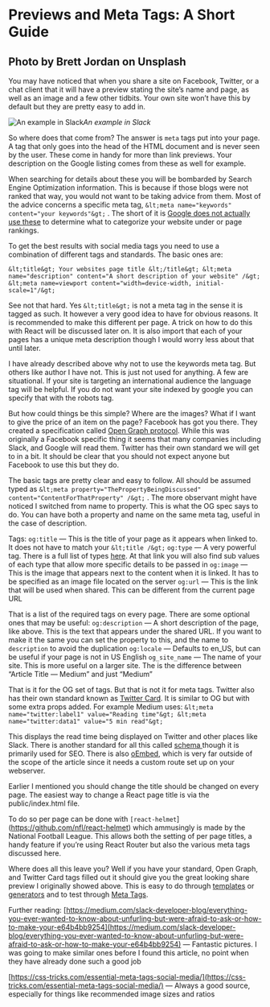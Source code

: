 
# Previews and Meta Tags&#58; A Short Guide

## Photo by Brett Jordan on Unsplash

You may have noticed that when you share a site on Facebook, Twitter, or a chat client that it will have a preview stating the site’s name and page, as well as an image and a few other tidbits. Your own site won’t have this by default but they are pretty easy to add in.

![An example in Slack](1*HqIAEGeCt0WbDr7l9Q3bbQ.png)*An example in Slack*

So where does that come from? The answer is `meta` tags put into your page. A tag that only goes into the head of the HTML document and is never seen by the user. These come in handy for more than link previews. Your description on the Google listing comes from these as well for example.

When searching for details about these you will be bombarded by Search Engine Optimization information. This is because if those blogs were not ranked that way, you would not want to be taking advice from them. Most of the advice concerns a specific meta tag, `&lt;meta name="keywords" content="your keywords"&gt;` . The short of it is [Google does not actually use these](https://webmasters.googleblog.com/2009/09/google-does-not-use-keywords-meta-tag.html) to determine what to categorize your website under or page rankings.

To get the best results with social media tags you need to use a combination of different tags and standards. The basic ones are:

`&lt;title&gt; Your websites page title &lt;/title&gt;
&lt;meta name="description" content="A short description of your website" /&gt;
&lt;meta name=viewport content="width=device-width, initial-scale=1"/&gt;`

See not that hard. Yes `&lt;title&gt;` is not a meta tag in the sense it is tagged as such. It however a very good idea to have for obvious reasons. It is recommended to make this different per page. A trick on how to do this with React will be discussed later on. It is also import that each of your pages has a unique meta description though I would worry less about that until later.

I have already described above why not to use the keywords meta tag. But others like author I have not. This is just not used for anything. A few are situational. If your site is targeting an international audience the language tag will be helpful. If you do not want your site indexed by google you can specify that with the robots tag.

But how could things be this simple? Where are the images? What if I want to give the price of an item on the page? Facebook has got you there. They created a specification called [Open Graph protocol](http://ogp.me/). While this was originally a Facebook specific thing it seems that many companies including Slack, and Google will read them. Twitter has their own standard we will get to in a bit. It should be clear that you should not expect anyone but Facebook to use this but they do.

The basic tags are pretty clear and easy to follow. All should be assumed typed as `&lt;meta property="ThePropertyBeingDiscussed" content="ContentForThatProperty" /&gt;` . The more observant might have noticed I switched from name to property. This is what the OG spec says to do. You can have both a property and name on the same meta tag, useful in the case of description.

Tags: 
`og:title` — This is the title of your page as it appears when linked to. It does not have to match your `&lt;title /&gt;` 
`og:type` — A very powerful tag. There is a full list of types [here](http://ogp.me/#types). At that link you will also find sub values of each type that allow more specific details to be passed in
`og:image` — This is the image that appears next to the content when it is linked. It has to be specified as an image file located on the server 
`og:url` — This is the link that will be used when shared. This can be different from the current page URL

That is a list of the required tags on every page. There are some optional ones that may be useful: 
`og:description` — A short description of the page, like above. This is the text that appears under the shared URL. If you want to make it the same you can set the property to this, and the name to `description` to avoid the duplication 
`og:locale` — Defaults to en_US, but can be useful if your page is not in US English 
`og_site_name` — The name of your site. This is more useful on a larger site. The is the difference between “Article Title — Medium” and just “Medium”

That is it for the OG set of tags. But that is not it for meta tags. Twitter also has their own standard known as [Twitter Card](https://developer.twitter.com/en/docs/tweets/optimize-with-cards/overview/abouts-cards). It is similar to OG but with some extra props added. For example Medium uses: 
`&lt;meta name="twitter:label1" value="Reading time"&gt;
&lt;meta name="twitter:data1" value="5 min read"&gt;`

This displays the read time being displayed on Twitter and other places like Slack. There is another standard for all this called [schema ](https://schema.org/docs/gs.html)though it is primarily used for SEO. There is also [oEmbed](https://oembed.com/), which is very far outside of the scope of the article since it needs a custom route set up on your webserver.

Earlier I mentioned you should change the title should be changed on every page. The easiest way to change a React page title is via the public/index.html file.

To do so per page can be done with `[react-helmet`](https://github.com/nfl/react-helmet) which ammusingly is made by the National Football League. This allows both the setting of per page titles, a handy feature if you’re using React Router but also the various meta tags discussed here.

Where does all this leave you? Well if you have your standard, Open Graph, and Twitter Card tags filled out it should give you the great looking share preview I originally showed above. This is easy to do through [templates](https://moz.com/blog/meta-data-templates-123) or [generators](https://megatags.co/) and to test through [Meta Tags](https://metatags.io/).

Further reading:
 [https://medium.com/slack-developer-blog/everything-you-ever-wanted-to-know-about-unfurling-but-were-afraid-to-ask-or-how-to-make-your-e64b4bb9254](https://medium.com/slack-developer-blog/everything-you-ever-wanted-to-know-about-unfurling-but-were-afraid-to-ask-or-how-to-make-your-e64b4bb9254) — Fantastic pictures. I was going to make similar ones before I found this article, no point when they have already done such a good job

[https://css-tricks.com/essential-meta-tags-social-media/](https://css-tricks.com/essential-meta-tags-social-media/) — Always a good source, especially for things like recommended image sizes and ratios